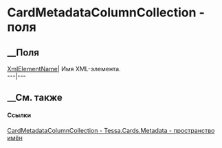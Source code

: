 # CardMetadataColumnCollection - поля
##  __Поля
[XmlElementName](F_Tessa_Cards_Metadata_CardMetadataColumnCollection_XmlElementName.htm)|
Имя XML-элемента.  
---|---  
## __См. также
#### Ссылки
[CardMetadataColumnCollection -
](T_Tessa_Cards_Metadata_CardMetadataColumnCollection.htm)
[Tessa.Cards.Metadata - пространство имён](N_Tessa_Cards_Metadata.htm)
